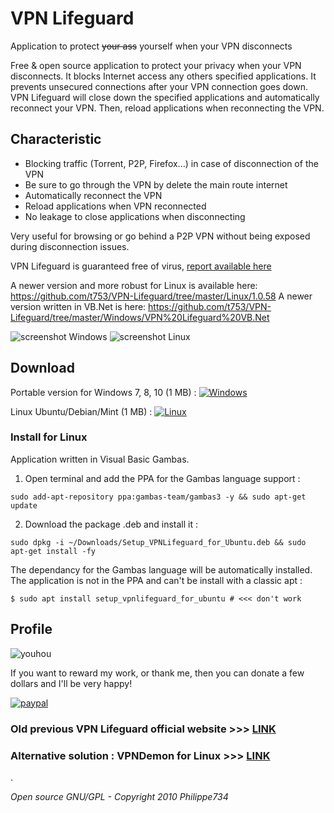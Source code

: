 # VPN Lifeguard

Application to protect ~~your ass~~ yourself when your VPN disconnects

Free & open source application to protect your privacy when your VPN disconnects. It blocks Internet access any others specified applications. It prevents unsecured connections after your VPN connection goes down. VPN Lifeguard will close down the specified applications and automatically reconnect your VPN. Then, reload applications when reconnecting the VPN.


## Characteristic
- Blocking traffic (Torrent, P2P, Firefox...) in case of disconnection of the VPN
- Be sure to go through the VPN by delete the main route internet
- Automatically reconnect the VPN
- Reload applications when VPN reconnected
- No leakage to close applications when disconnecting

Very useful for browsing or go behind a P2P VPN without being exposed during disconnection issues.

VPN Lifeguard is guaranteed free of virus, [report available here](https://www.virustotal.com/fr/file/fd9ea19dabb0835c394bb7cc474a779a902697180357e6ffb18faff933c69bb7/analysis/1289253720/)

A newer version and more robust for Linux is available here: https://github.com/t753/VPN-Lifeguard/tree/master/Linux/1.0.58
A newer version written in VB.Net is here: https://github.com/t753/VPN-Lifeguard/tree/master/Windows/VPN%20Lifeguard%20VB.Net


![screenshot Windows](https://cloud.githubusercontent.com/assets/24923693/21724985/c862e628-d436-11e6-8a80-de1ba45efb01.jpg)
![screenshot Linux](https://cloud.githubusercontent.com/assets/24923693/21937000/b2242e88-d9b5-11e6-94d7-bca9ef2399b4.png)

## Download
Portable version for Windows 7, 8, 10 (1 MB) : [![Windows][2]][1]

  [1]: https://github.com/Philippe734/VPN-Lifeguard/raw/master/Windows/1.4.14/VpnLifeguard.zip
  [2]: https://cloud.githubusercontent.com/assets/24923693/21724562/26754b04-d435-11e6-9654-779c17c2ebcf.png

Linux Ubuntu/Debian/Mint (1 MB) : [![Linux][2]][3]

  [3]: https://github.com/Philippe734/VPN-Lifeguard/raw/master/Linux/1.0.4/Setup_VPNLifeguard_for_Ubuntu.deb


### Install for Linux

Application written in Visual Basic Gambas. 

1. Open terminal and add the PPA for the Gambas language support :
  ```
  sudo add-apt-repository ppa:gambas-team/gambas3 -y && sudo apt-get update 
  ```
2. Download the package .deb and install it :
  ```
  sudo dpkg -i ~/Downloads/Setup_VPNLifeguard_for_Ubuntu.deb && sudo apt-get install -fy
  ```
The dependancy for the Gambas language will be automatically installed.
The application is not in the PPA and can't be install with a classic apt :
  ```
  $ sudo apt install setup_vpnlifeguard_for_ubuntu # <<< don't work
  ```

## Profile

![youhou](https://cloud.githubusercontent.com/assets/24923693/21691776/43084e80-d37a-11e6-9571-5c6c60c19964.gif)

If you want to reward my work, or thank me, then you can donate a few dollars and I'll be very happy!

[![paypal](https://www.paypalobjects.com/en_US/i/btn/btn_donateCC_LG.gif)](https://www.paypal.com/cgi-bin/webscr?cmd=_donations&business=X8A598GYJPL9U)


### Old previous VPN Lifeguard official website >>> [LINK](http://vpnlifeguard.blogspot.fr/p/english.html)
### Alternative solution : VPNDemon for Linux >>> [LINK](https://github.com/primaryobjects/vpndemon)

.

*Open source GNU/GPL - Copyright 2010 Philippe734*
